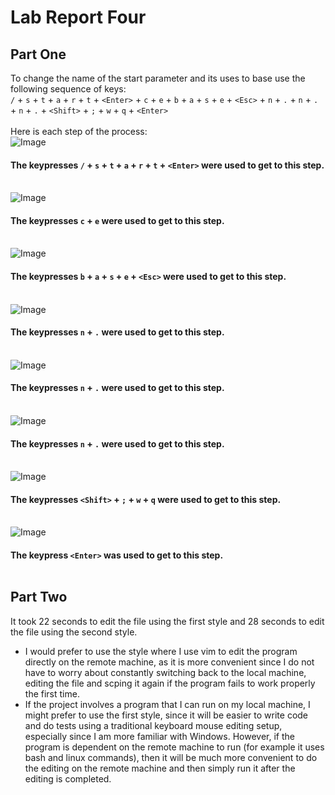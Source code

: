 # Lab Report Four

## Part One

To change the name of the start parameter and its uses to base use the following sequence of keys:<br/>
`/` + `s` + `t` + `a` + `r` + `t` + `<Enter>` + `c` + `e` + `b` + `a` + `s` + `e` + `<Esc>` + `n` + `.` + `n` + `.` + `n` + `.` + `<Shift>` + `;`  + `w` + `q` + `<Enter>`<br/><br/>
Here is each step of the process:<br/>
![Image](/week-6-lab/StepOne.jpg)<br/>
#### The keypresses `/` + `s` + `t` + `a` + `r` + `t` + `<Enter>` were used to get to this step. <br/><br/>

![Image](/week-6-lab/StepTwo.jpg)<br/>
#### The keypresses `c` + `e` were used to get to this step. <br/><br/>

![Image](/week-6-lab/StepThree.jpg)<br/>
#### The keypresses `b` + `a` + `s` + `e` + `<Esc>` were used to get to this step. <br/><br/>

![Image](/week-6-lab/StepFour.jpg)<br/>
#### The keypresses `n` + `.` were used to get to this step. <br/><br/>

![Image](/week-6-lab/StepFive.jpg)<br/>
#### The keypresses `n` + `.` were used to get to this step. <br/><br/>

![Image](/week-6-lab/StepSix.jpg)<br/>
#### The keypresses `n` + `.` were used to get to this step. <br/><br/>

![Image](/week-6-lab/StepSeven.jpg)<br/>
#### The keypresses `<Shift>` + `;`  + `w` + `q` were used to get to this step. <br/><br/>

![Image](/week-6-lab/StepEight.jpg)<br/>
#### The keypress `<Enter>` was used to get to this step. <br/><br/>

## Part Two

It took 22 seconds to edit the file using the first style and 28 seconds to edit the file using the second style. <br/>
* I would prefer to use the style where I use vim to edit the program directly on the remote machine, as it is more convenient since I do not have to worry about constantly switching back to the local machine, editing the file and scping it again if the program fails to work properly the first time.
* If the project involves a program that I can run on my local machine, I might prefer to use the first style, since it will be easier to write code and do tests using a traditional keyboard mouse editing setup, especially since I am more familiar with Windows. However, if the program is dependent on the remote machine to run (for example it uses bash and linux commands), then it will be much more convenient to do the editing on the remote machine and then simply run it after the editing is completed.